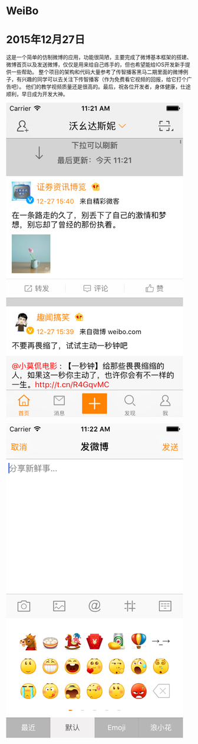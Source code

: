 # WeiBo
# 2015年12月27日
这是一个简单的仿制微博的应用，功能很简陋，主要完成了微博基本框架的搭建、微博首页以及发送微博，仅仅是用来给自己练手的，但也希望能给IOS开发新手提供一些帮助。
整个项目的架构和代码大量参考了传智播客黑马二期里面的微博例子，有兴趣的同学可以去关注下传智播客（作为免费看它视频的回报，给它打个广告吧）。
他们的教学视频质量还是很高的。最后，祝各位开发者，身体健康，仕途顺利，早日成为开发大神。

![](https://github.com/yefenglei/WeiBo/blob/master/Screenshot/1.png)

![](https://github.com/yefenglei/WeiBo/blob/master/Screenshot/2.png)
